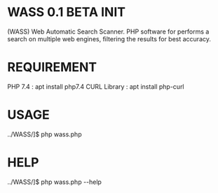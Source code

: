 # WASS 0.1 BETA INIT
(WASS) Web Automatic Search Scanner. PHP software for performs a search on multiple web engines, filtering the results for best accuracy.

# REQUIREMENT
 PHP 7.4 : apt install php7.4
 CURL Library : apt install php-curl

# USAGE
../WASS/]$ php wass.php

# HELP
../WASS/]$ php wass.php --help
